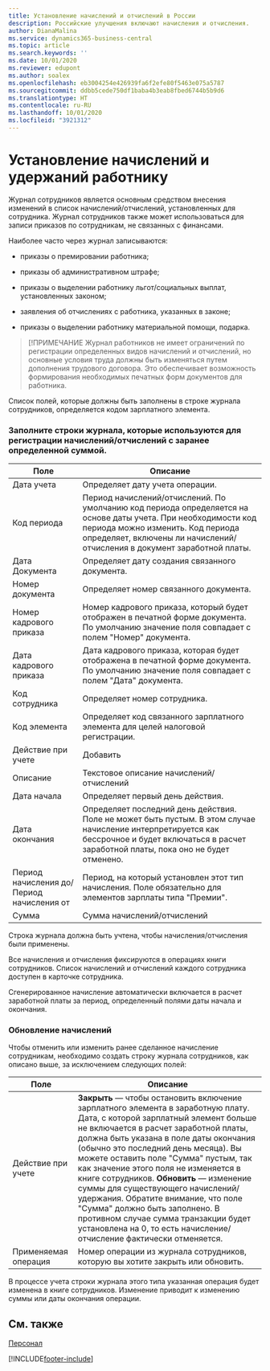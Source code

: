 ```yaml
---
title: Установление начислений и отчислений в России
description: Российские улучшения включают начисления и отчисления.
author: DianaMalina
ms.service: dynamics365-business-central
ms.topic: article
ms.search.keywords: ''
ms.date: 10/01/2020
ms.reviewer: edupont
ms.author: soalex
ms.openlocfilehash: eb3004254e426939fa6f2efe80f5463e075a5787
ms.sourcegitcommit: ddbb5cede750df1baba4b3eab8fbed6744b5b9d6
ms.translationtype: HT
ms.contentlocale: ru-RU
ms.lasthandoff: 10/01/2020
ms.locfileid: "3921312"
---
```

# <a name="establishing-charges-and-deductions-to-the-employee"></a>Установление начислений и удержаний работнику

Журнал сотрудников является основным средством внесения изменений в список начислений/отчислений, установленных для сотрудника. Журнал сотрудников также может использоваться для записи приказов по сотрудникам, не связанных с финансами.

Наиболее часто через журнал записываются:

- приказы о премировании работника;


- приказы об административном штрафе;

- приказы о выделении работнику льгот/социальных выплат, установленных законом;

- заявления об отчислениях с работника, указанных в законе;

- приказы о выделении работнику материальной помощи, подарка.

> [!ПРИМЕЧАНИЕ Журнал работников не имеет ограничений по регистрации определенных видов начислений и отчислений, но основные условия труда должны быть изменяться путем дополнения трудового договора. Это обеспечивает возможность формирования необходимых печатных форм документов для работника.

Список полей, которые должны быть заполнены в строке журнала сотрудников, определяется кодом зарплатного элемента.

### <a name="fill-in-the-journal-lines-which-is-used-to-register-chargesdeductions-with-a-predetermined-amount"></a>Заполните строки журнала, которые используются для регистрации начислений/отчислений с заранее определенной суммой.

| Поле                           | Описание                                                  |
| ------------------------------- | ------------------------------------------------------------ |
| Дата учета                    | Определяет дату учета операции.                          |
| Код периода                     | Период начислений/отчислений. По умолчанию код периода определяется на основе даты учета. При необходимости код периода можно изменить. Код периода определяет, включены ли начислений/отчисления в документ заработной платы. |
| Дата Документа                   | Определяет дату создания связанного документа.    |
| Номер документа                    | Определяет номер связанного документа.                |
| Номер кадрового приказа                    | Номер кадрового приказа, который будет отображен в печатной форме документа. По умолчанию значение поля совпадает с полем "Номер" документа. |
| Дата кадрового приказа                   | Дата кадрового приказа, которая будет отображена в печатной форме документа. По умолчанию значение поля совпадает с полем "Дата" документа. |
| Код сотрудника                    | Определяет номер сотрудника.               |
| Код элемента                    | Определяет код связанного зарплатного элемента для целей налоговой регистрации. |
| Действие при учете                     | Добавить                                                          |
| Описание                     | Текстовое описание начислений/отчислений                 |
| Дата начала                   | Определяет первый день действия.             |
| Дата окончания                     | Определяет последний день действия. Поле не может быть пустым. В этом случае начисление интерпретируется как бессрочное и будет включаться в расчет заработной платы, пока оно не будет отменено. |
| Период начисления до/Период начисления от | Период, на который установлен этот тип начисления. Поле обязательно для элементов зарплаты типа "Премии". |
| Сумма                          | Сумма начислений/отчислений                                 |

Строка журнала должна быть учтена, чтобы начисления/отчисления были применены.

Все начисления и отчисления фиксируются в операциях книги сотрудников. Список начислений и отчислений каждого сотрудника доступен в карточке сотрудника.

Сгенерированное начисление автоматически включается в расчет заработной платы за период, определенный полями даты начала и окончания.

### <a name="update-charges"></a>Обновление начислений

Чтобы отменить или изменить ранее сделанное начисление сотрудникам, необходимо создать строку журнала сотрудников, как описано выше, за исключением следующих полей:

| Поле            | Описание                                                  |
| ---------------- | ------------------------------------------------------------ |
| Действие при учете      | **Закрыть** — чтобы остановить включение зарплатного элемента в заработную плату. Дата, с которой зарплатный элемент больше не включается в расчет заработной платы, должна быть указана в поле даты окончания (обычно это последний день месяца). Вы можете оставить поле "Сумма" пустым, так как значение этого поля не изменяется в книге сотрудников.                                                             **Обновить** — изменение суммы для существующего начислений/удержания. Обратите внимание, что поле "Сумма" должно быть заполнено. В противном случае сумма транзакции будет установлена на 0, то есть начисление/отчисление фактически отменяется. |
| Применяемая операция | Номер операции из журнала сотрудников, которую вы хотите закрыть или обновить. |

В процессе учета строки журнала этого типа указанная операция будет изменена в книге сотрудников. Изменение приводит к изменению суммы или даты окончания операции.

## <a name="see-also"></a>См. также

[Персонал](Human-Resources.md)


[!INCLUDE[footer-include](../../includes/footer-banner.md)]